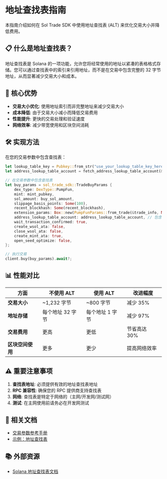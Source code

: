 # 地址查找表指南

本指南介绍如何在 Sol Trade SDK 中使用地址查找表 (ALT) 来优化交易大小并降低费用。

## 📋 什么是地址查找表？

地址查找表是 Solana 的一项功能，允许您将经常使用的地址以紧凑的表格格式存储。您可以通过查找表中的索引来引用地址，而不是在交易中包含完整的 32 字节地址，从而显著减少交易大小和成本。

## 🚀 核心优势

- **交易大小优化**: 使用地址索引而非完整地址来减少交易大小
- **成本降低**: 由于交易大小减小而降低交易费用
- **性能提升**: 更快的交易处理和验证速度
- **网络效率**: 减少带宽使用和区块空间消耗

## 🛠️ 实现方法

在您的交易参数中包含查找表：

```rust
let lookup_table_key = Pubkey::from_str("use_your_lookup_table_key_here").unwrap();
let address_lookup_table_account = fetch_address_lookup_table_account(&client.rpc, &lookup_table_key).await.ok();

// 在交易参数中包含查找表
let buy_params = sol_trade_sdk::TradeBuyParams {
    dex_type: DexType::PumpFun,
    mint: mint_pubkey,
    sol_amount: buy_sol_amount,
    slippage_basis_points: Some(100),
    recent_blockhash: Some(recent_blockhash),
    extension_params: Box::new(PumpFunParams::from_trade(&trade_info, None)),
    address_lookup_table_account: address_lookup_table_account, // 包含查找表
    wait_transaction_confirmed: true,
    create_wsol_ata: false,
    close_wsol_ata: false,
    create_mint_ata: true,
    open_seed_optimize: false,
};

// 执行交易
client.buy(buy_params).await?;
```

## 📊 性能对比

| 方面 | 不使用 ALT | 使用 ALT | 改进幅度 |
|------|-----------|----------|----------|
| **交易大小** | ~1,232 字节 | ~800 字节 | 减少 35% |
| **地址存储** | 每个地址 32 字节 | 每个地址 1 字节 | 减少 97% |
| **交易费用** | 更高 | 更低 | 节省高达 30% |
| **区块空间使用** | 更多 | 更少 | 提高网络效率 |

## ⚠️ 重要注意事项

1. **查找表地址**: 必须提供有效的地址查找表地址
3. **RPC 兼容性**: 确保您的 RPC 提供商支持查找表
4. **网络**: 查找表是特定于网络的（主网/开发网/测试网）
5. **测试**: 在主网使用前请务必在开发网测试

## 🔗 相关文档

- [交易参数参考手册](TRADING_PARAMETERS_CN.md)
- [示例：地址查找表](../examples/address_lookup/)

## 📚 外部资源

- [Solana 地址查找表文档](https://docs.solana.com/developing/lookup-tables)